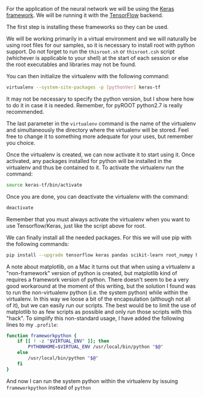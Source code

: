 

For the application of the neural network we will be using the [Keras framework](https://keras.io). We will be running it with the [TensorFlow](https://www.tensorflow.org) backend.

The first step is installing these frameworks so they can be used.

We will be working primarily in a virtual environment and we will naturally be using root files for our samples, so it is necessary to install root with python support.
Do not forget to run the `thisroot.sh` or `thisroot.csh` script (whichever is applicable to your shell) at the start of each session or else the root executables and libraries may not be found.

You can then initialize the virtualenv with the following command:
```sh
virtualenv --system-site-packages -p [pythonVer] keras-tf
```

It may not be necessary to specify the python version, but I show here how to do it in case it is needed.
Remember, for pyROOT python2.7 is really recommended.

The last parameter in the `virtualenv` command is the name of the virtualenv and simultaneously the directory where the virtualenv will be stored.
Feel free to change it to something more adequate for your uses, but remember you choice.

Once the virtualenv is created, we can now activate it to start using it.
Once activated, any packages installed for python will be installed in the virtualenv and thus be contained to it.
To activate the virtualenv run the command:
```sh
source keras-tf/bin/activate
```

Once you are done, you can deactivate the virtualenv with the command:
```sh
deactivate
```

Remember that you must always activate the virtualenv when you want to use Tensorflow/Keras, just like the script above for root.

We can finally install all the needed packages.
For this we will use pip with the following commands:
```sh
pip install --upgrade tensorflow keras pandas scikit-learn root_numpy h5py matplotlib
```

A note about matplotlib, on a Mac it turns out that when using a virtualenv a "non-framework" version of python is created, but matplotlib kind of requires a framework version of python.
There doesn't seem to be a very good workaround at the moment of this writing, but the solution I found was to run the non-virtualenv python (i.e. the system python) while within the virtualenv.
In this way we loose a bit of the encapsulation (although not all of it), but we can easily run our scripts.
The best would be to limit the use of matplotlib to as few scripts as possible and only run those scripts with this "hack".
To simplify this non-standard usage, I have added the following lines to my `.profile`:
```sh
function frameworkpython {
    if [[ ! -z "$VIRTUAL_ENV" ]]; then
        PYTHONHOME=$VIRTUAL_ENV /usr/local/bin/python "$@"
    else
        /usr/local/bin/python "$@"
    fi
}
```

And now I can run the system python within the virtualenv by issuing `frameworkpython` instead of `python`


